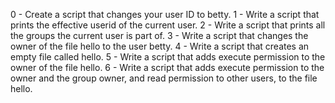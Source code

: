 0 - Create a script that changes your user ID to betty. 1 - Write a script that prints the effective userid of the current user.  2 - Write a script that prints all the groups the current user is part of. 3 - Write a script that changes the owner of the file hello to the user betty. 4 - Write a script that creates an empty file called hello.  5 - Write a script that adds execute permission to the owner of the file hello. 6 - Write a script that adds execute permission to the owner and the group owner, and read permission to other users, to the file hello.
